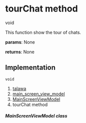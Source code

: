 
<div>

# tourChat method

</div>


void 



This function show the tour of chats.

**params**: None

**returns**: None



## Implementation

``` language-dart
void  
```







1.  [talawa](../../index.md)
2.  [main_screen_view_model](../../view_model_main_screen_view_model/)
3.  [MainScreenViewModel](../../view_model_main_screen_view_model/MainScreenViewModel-class.md)
4.  tourChat method

##### MainScreenViewModel class







